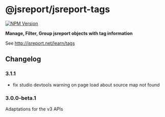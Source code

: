 # @jsreport/jsreport-tags
[![NPM Version](http://img.shields.io/npm/v/@jsreport/jsreport-tags.svg?style=flat-square)](https://npmjs.com/package/@jsreport/jsreport-tags)

**Manage, Filter, Group jsreport objects with tag information**

See http://jsreport.net/learn/tags

## Changelog

### 3.1.1

- fix studio devtools warning on page load about source map not found

### 3.0.0-beta.1

Adaptations for the v3 APIs
